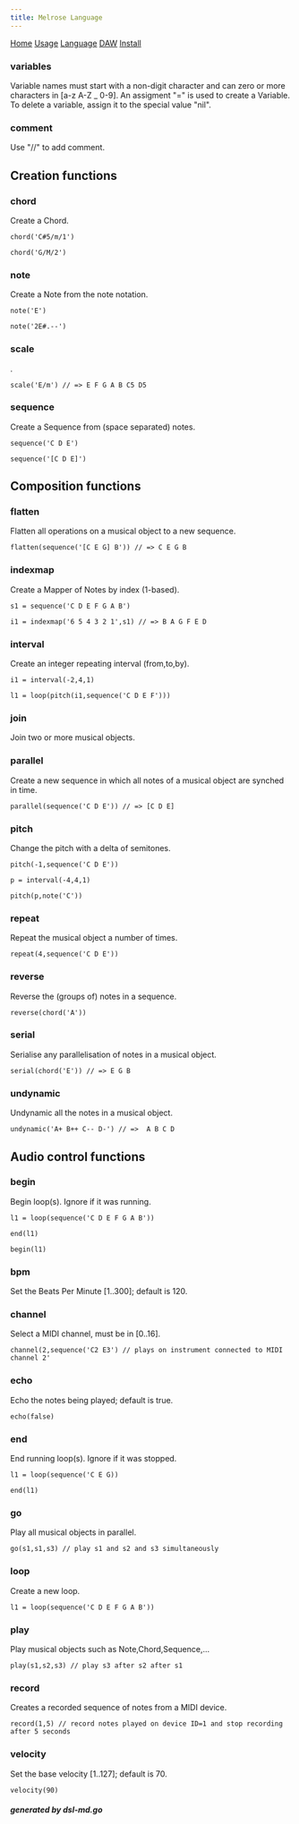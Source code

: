 ```yaml
---
title: Melrose Language
---
```


[Home](index.html)
[Usage](cli.html)
[Language](dsl.html)
[DAW](daw.html)
[Install](install.html)

### variables

Variable names must start with a non-digit character and can zero or more characters in [a-z A-Z _ 0-9].
An assigment "=" is used to create a Variable.
To delete a variable, assign it to the special value "nil".

### comment

Use "//" to add comment.

## Creation functions

### chord<a name="chord"></a>
Create a Chord.

	chord('C#5/m/1')

	chord('G/M/2')

### note<a name="note"></a>
Create a Note from the note notation.

	note('E')

	note('2E#.--')

### scale<a name="scale"></a>
.

	scale('E/m') // => E F G A B C5 D5

### sequence<a name="sequence"></a>
Create a Sequence from (space separated) notes.

	sequence('C D E')

	sequence('[C D E]')


## Composition functions

### flatten<a name="flatten"></a>
Flatten all operations on a musical object to a new sequence.

	flatten(sequence('[C E G] B')) // => C E G B

### indexmap<a name="indexmap"></a>
Create a Mapper of Notes by index (1-based).

	s1 = sequence('C D E F G A B')

	i1 = indexmap('6 5 4 3 2 1',s1) // => B A G F E D

### interval<a name="interval"></a>
Create an integer repeating interval (from,to,by).

	i1 = interval(-2,4,1)

	l1 = loop(pitch(i1,sequence('C D E F')))

### join<a name="join"></a>
Join two or more musical objects.

	

### parallel<a name="parallel"></a>
Create a new sequence in which all notes of a musical object are synched in time.

	parallel(sequence('C D E')) // => [C D E]

### pitch<a name="pitch"></a>
Change the pitch with a delta of semitones.

	pitch(-1,sequence('C D E'))

	p = interval(-4,4,1)

	pitch(p,note('C'))

### repeat<a name="repeat"></a>
Repeat the musical object a number of times.

	repeat(4,sequence('C D E'))

### reverse<a name="reverse"></a>
Reverse the (groups of) notes in a sequence.

	reverse(chord('A'))

### serial<a name="serial"></a>
Serialise any parallelisation of notes in a musical object.

	serial(chord('E')) // => E G B

### undynamic<a name="undynamic"></a>
Undynamic all the notes in a musical object.

	undynamic('A+ B++ C-- D-') // =>  A B C D


## Audio control functions

### begin<a name="begin"></a>
Begin loop(s). Ignore if it was running.

	l1 = loop(sequence('C D E F G A B'))

	end(l1)

	begin(l1)

### bpm<a name="bpm"></a>
Set the Beats Per Minute [1..300]; default is 120.

	

### channel<a name="channel"></a>
Select a MIDI channel, must be in [0..16].

	channel(2,sequence('C2 E3') // plays on instrument connected to MIDI channel 2'

### echo<a name="echo"></a>
Echo the notes being played; default is true.

	echo(false)

### end<a name="end"></a>
End running loop(s). Ignore if it was stopped.

	l1 = loop(sequence('C E G))

	end(l1)

### go<a name="go"></a>
Play all musical objects in parallel.

	go(s1,s1,s3) // play s1 and s2 and s3 simultaneously

### loop<a name="loop"></a>
Create a new loop.

	l1 = loop(sequence('C D E F G A B'))

### play<a name="play"></a>
Play musical objects such as Note,Chord,Sequence,...

	play(s1,s2,s3) // play s3 after s2 after s1

### record<a name="record"></a>
Creates a recorded sequence of notes from a MIDI device.

	record(1,5) // record notes played on device ID=1 and stop recording after 5 seconds

### velocity<a name="velocity"></a>
Set the base velocity [1..127]; default is 70.

	velocity(90)


##### generated by dsl-md.go
